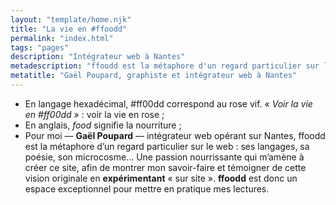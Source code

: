```yaml
---
layout: "template/home.njk"
title: "La vie en #ffoodd"
permalink: "index.html"
tags: "pages"
description: "Intégrateur web à Nantes"
metadescription: "ffoodd est la métaphore d'un regard particulier sur le web. Une passion nourrissante qui m'amène à créer ce site, afin de montrer mon savoir-faire et témoigner de cette vision originale en expérimentant « sur site »."
metatitle: "Gaël Poupard, graphiste et intégrateur web à Nantes"
---
```

* En langage hexadécimal, #ff00dd correspond au rose vif.&nbsp;«&nbsp;_Voir la vie en #ff00dd_&nbsp;»&nbsp;: voir la vie en rose&nbsp;;
* En anglais, _food_ signifie la nourriture&nbsp;;
* Pour moi&nbsp;—&nbsp;**Gaël Poupard**&nbsp;—&nbsp;intégrateur web opérant&nbsp;sur Nantes, ffoodd est la métaphore d’un regard particulier sur le web&nbsp;: ses langages, sa poésie, son microcosme… Une passion nourrissante qui m’amène à créer ce site, afin de montrer mon savoir-faire et témoigner de cette vision originale en **expérimentant** «&nbsp;sur site&nbsp;». **ffoodd** est donc un espace exceptionnel pour mettre en pratique mes lectures.